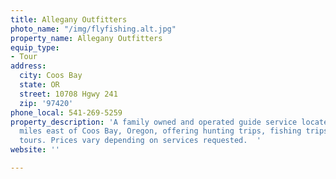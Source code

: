 ```yaml
---
title: Allegany Outfitters
photo_name: "/img/flyfishing.alt.jpg"
property_name: Allegany Outfitters
equip_type:
- Tour
address:
  city: Coos Bay
  state: OR
  street: 10708 Hgwy 241
  zip: '97420'
phone_local: 541-269-5259
property_description: 'A family owned and operated guide service located about 15
  miles east of Coos Bay, Oregon, offering hunting trips, fishing trips and photography
  tours. Prices vary depending on services requested.  '
website: ''

---
```

